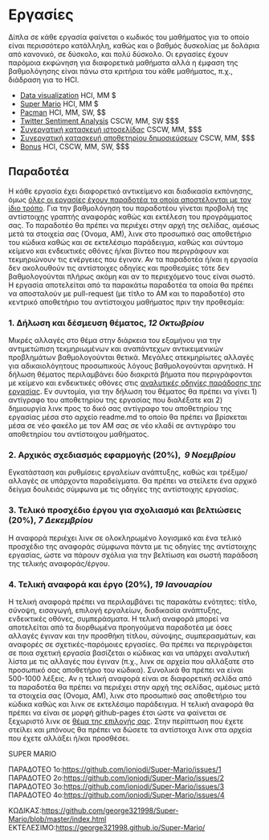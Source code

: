 # Εργασίες

Δίπλα σε κάθε εργασία φαίνεται ο κωδικός του μαθήματος για το οποίο είναι περισσότερο κατάλληλη, καθώς και ο βαθμός δυσκολίας με δολάρια από κανονικό, σε δύσκολο, και πολύ δύσκολο. Οι εργασίες έχουν παρόμοια εκφώνηση για διαφορετικά μαθήματα αλλά η έμφαση της βαθμολόγησης είναι πάνω στα κριτήρια του κάθε μαθήματος, π.χ., διάδραση για το HCI.

* [Data visualization](D3js-uk-political-donations/) HCI, MM $
* [Super Mario](super-mario/) HCI, MM $
* [Pacman](pacman/)  HCI, MM, SW, $$
* [Twitter Sentiment Analysis](tweetSentimentStreamGlobe/) CSCW, MM, SW $$$
* [Συνεργατική κατασκευή ιστοσελίδας](sitedi/) CSCW, ΜΜ, $$$
* [Συνεργατική κατασκευή αποθετηρίου δημοσιεύσεων](scholardi/) CSCW, ΜΜ, $$$
* [Bonus](bonus/) HCI, CSCW, MM, SW, $$$

## Παραδοτέα
Η κάθε εργασία έχει διαφορετικό αντικείμενο και διαδικασία εκπόνησης, όμως [όλες οι εργασίες έχουν παραδοτέα τα οποία αποστέλονται με τον ίδιο τρόπο](https://courses-ionio.github.io/help). Για την βαθμολόγηση του παραδοτέου γίνεται προβολή της αντίστοιχης γραπτής αναφοράς καθώς και εκτέλεση του προγράμματος σας. Το παραδοτέο θα πρέπει να περιέχει στην αρχή της σελίδας, αμέσως μετά τα στοιχεία σας (Όνομα, ΑΜ), λινκ στο προσωπικό σας αποθετήριο του κώδικα καθώς και σε εκτελέσιμο παράδειγμα, καθώς και σύντομο κείμενο και ενδεικτικές οθόνες ή/και βίντεο που περιγράφουν και τεκμηριώνουν τις ενέργειες που έγιναν. Αν τα παραδοτέα ή/και η εργασία δεν ακολουθούν τις αντίστοιχες οδηγίες και προθεσμίες τότε δεν βαθμολογούνται πλήρως ακόμη και αν το περιεχόμενο τους είναι σωστό. Η εργασία αποτελείται από τα παρακάτω παραδοτέα τα οποία θα πρέπει να αποσταλούν με pull-request (με τίτλο το ΑΜ και το παραδοτέο) στο κεντρικό αποθετήριο του αντίστοιχου μαθήματος πριν την προθεσμία:

### 1. Δήλωση και δέσμευση θέματος, *12 Οκτωβρίου*

Μικρές αλλαγές στο θέμα στην διάρκεια του εξαμήνου για την αντιμετώπιση τεκμηριωμένων και αναπάντεχων αντικειμενικών προβλημάτων βαθμολογούνται θετικά. Μεγάλες ατεκμηρίωτες αλλαγές για αδικαιολόγητους προσωπικούς λόγους βαθμολογούνται αρνητικά. Η δήλωση θέματος περιλαμβάνει δύο διακριτά βήματα που περιγράφονται με κείμενο και ενδεικτικές οθόνες στις [αναλυτικές οδηγίες παράδοσης της εργασίας](https://courses-ionio.github.io/help/guide/). Εν συντομία, για την δήλωση του θέματος θα πρέπει να γίνει 1) αντίγραφο του αποθετηρίου της εργασίας που διαλέξατε και 2) δημιουργία λινκ προς το δικό σας αντίγραφο του αποθετηρίου της εργασίας μέσα στο αρχείο readme.md το οποίο θα πρέπει να βρίσκεται μέσα σε νέο φακέλο με τον ΑΜ σας σε νέο κλαδί σε αντιγράφο του αποθετηρίου του αντίστοιχου μαθήματος.

### 2. Aρχικός σχεδιασμός εφαρμογής (20%),  *9 Νοεμβρίου*

Eγκατάσταση και ρυθμίσεις εργαλείων ανάπτυξης, καθώς και τρέξιμο/αλλαγές σε υπάρχοντα παραδείγματα. Θα πρέπει να στείλετε ένα αρχικό δείγμα δουλειάς σύμφωνα με τις οδηγίες της αντίστοιχης εργασίας. 

### 3. Τελικό προσχέδιο έργου για σχολιασμό και βελτιώσεις (20%), *7 Δεκεμβρίου*

Η αναφορά περιέχει λινκ σε ολοκληρωμένο λογισμικό και ένα τελικό προσχέδιο της αναφοράς σύμφωνα πάντα με τις οδηγίες της αντίστοιχης εργασίας, ώστε να πάρουν σχόλια για την βελτίωση και σωστή παράδοση της τελικής αναφοράς/έργου.

### 4. Τελική αναφορά και έργο (20%), *19 Ιανουαρίου*

Η τελική αναφορά πρέπει να περιλαμβάνει τις παρακάτω ενότητες: τίτλο, σύνοψη, εισαγωγή, επιλογή εργαλείων, διαδικασία ανάπτυξης, ενδεικτικές οθόνες, συμπεράσματα. Η τελική αναφορά μπορεί να αποτελείται από τα διορθωμένα προηγούμενα παραδοτέα με όσες αλλαγές έγιναν και την προσθήκη τίτλου, σύνοψης, συμπερασμάτων, και αναφορές σε σχετικές-παρόμοιες εργασίες. Θα πρέπει να περιγράφεται σε ποια σχετική εργασία βασίζεται ο κώδικας και να υπάρχει αναλυτική λίστα με τις αλλαγές που έγιναν (π.χ., λινκ σε αρχεία που αλλάξατε στο προσωπικό σας αποθετήριο του κώδικα). Συνολικά θα πρέπει να είναι 500-1000 λέξεις. Αν η τελική αναφορά είναι σε διαφορετική σελίδα από τα παραδοτέα θα πρέπει να περιέχει στην αρχή της σελίδας, αμέσως μετά τα στοιχεία σας (Ονομα, ΑΜ), λινκ στο προσωπικό σας αποθετήριο του κώδικα καθώς και λινκ σε εκτελέσιμο παράδειγμα. Η τελική αναφορά θα πρέπει να είναι σε μορφή github-pages έτσι ώστε να φαίνεται σε ξεχωριστό λινκ σε [θέμα της επιλογής σας](https://pages.github.com/themes/). Στην περίπτωση που έχετε στείλει και μπόνους θα πρέπει να δώσετε τα αντίστοιχα λινκ στα αρχεία που έχετε αλλάξει ή/και προσθέσει. 

SUPER MARIO

ΠΑΡΑΔΟΤΕΟ 1ο:https://github.com/ioniodi/Super-Mario/issues/1
ΠΑΡΑΔΟΤΕΟ 2ο:https://github.com/ioniodi/Super-Mario/issues/2
ΠΑΡΑΔΟΤΕΟ 3ο:https://github.com/ioniodi/Super-Mario/issues/3
ΠΑΡΑΔΟΤΕΟ 4ο:https://github.com/ioniodi/Super-Mario/issues/4

ΚΩΔΙΚΑΣ:https://github.com/george321998/Super-Mario/blob/master/index.html
ΕΚΤΕΛΕΣΙΜΟ:https://george321998.github.io/Super-Mario/
